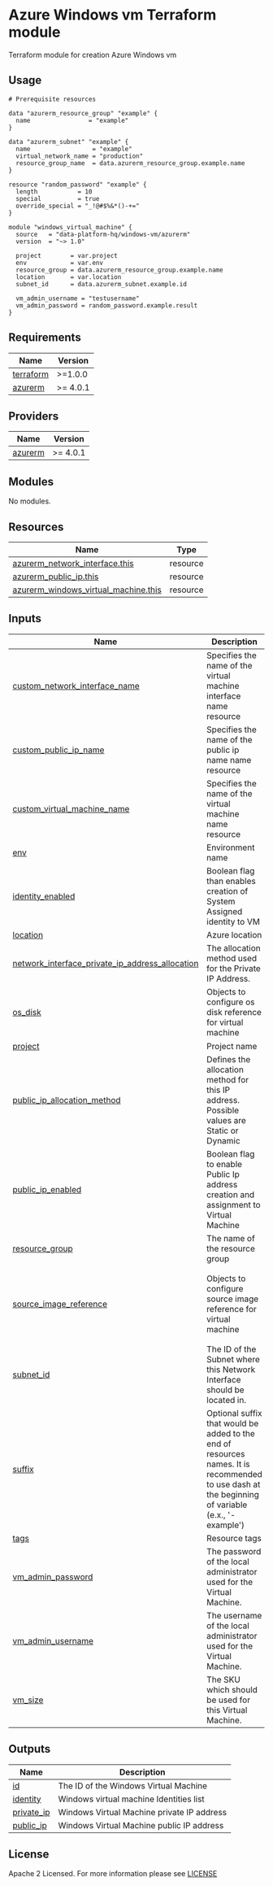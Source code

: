 # Azure Windows vm Terraform module
Terraform module for creation Azure Windows vm

## Usage

```hcl
# Prerequisite resources

data "azurerm_resource_group" "example" {
  name                = "example"
}

data "azurerm_subnet" "example" {
  name                 = "example"
  virtual_network_name = "production"
  resource_group_name  = data.azurerm_resource_group.example.name
}

resource "random_password" "example" {
  length           = 10
  special          = true
  override_special = "_!@#$%&*()-+="
}

module "windows_virtual_machine" {
  source   = "data-platform-hq/windows-vm/azurerm"
  version  = "~> 1.0"

  project        = var.project
  env            = var.env
  resource_group = data.azurerm_resource_group.example.name
  location       = var.location
  subnet_id      = data.azurerm_subnet.example.id
  
  vm_admin_username = "testusername"
  vm_admin_password = random_password.example.result
}
```
<!-- BEGIN_TF_DOCS -->
## Requirements

| Name | Version |
|------|---------|
| <a name="requirement_terraform"></a> [terraform](#requirement\_terraform) | >=1.0.0 |
| <a name="requirement_azurerm"></a> [azurerm](#requirement\_azurerm) | >= 4.0.1 |

## Providers

| Name | Version |
|------|---------|
| <a name="provider_azurerm"></a> [azurerm](#provider\_azurerm) | >= 4.0.1 |

## Modules

No modules.

## Resources

| Name | Type |
|------|------|
| [azurerm_network_interface.this](https://registry.terraform.io/providers/hashicorp/azurerm/latest/docs/resources/network_interface) | resource |
| [azurerm_public_ip.this](https://registry.terraform.io/providers/hashicorp/azurerm/latest/docs/resources/public_ip) | resource |
| [azurerm_windows_virtual_machine.this](https://registry.terraform.io/providers/hashicorp/azurerm/latest/docs/resources/windows_virtual_machine) | resource |

## Inputs

| Name | Description | Type | Default | Required |
|------|-------------|------|---------|:--------:|
| <a name="input_custom_network_interface_name"></a> [custom\_network\_interface\_name](#input\_custom\_network\_interface\_name) | Specifies the name of the virtual machine interface name resource | `string` | `null` | no |
| <a name="input_custom_public_ip_name"></a> [custom\_public\_ip\_name](#input\_custom\_public\_ip\_name) | Specifies the name of the public ip name name resource | `string` | `null` | no |
| <a name="input_custom_virtual_machine_name"></a> [custom\_virtual\_machine\_name](#input\_custom\_virtual\_machine\_name) | Specifies the name of the virtual machine name resource | `string` | `""` | no |
| <a name="input_env"></a> [env](#input\_env) | Environment name | `string` | n/a | yes |
| <a name="input_identity_enabled"></a> [identity\_enabled](#input\_identity\_enabled) | Boolean flag than enables creation of System Assigned identity to VM | `bool` | `false` | no |
| <a name="input_location"></a> [location](#input\_location) | Azure location | `string` | n/a | yes |
| <a name="input_network_interface_private_ip_address_allocation"></a> [network\_interface\_private\_ip\_address\_allocation](#input\_network\_interface\_private\_ip\_address\_allocation) | The allocation method used for the Private IP Address. | `string` | `"Dynamic"` | no |
| <a name="input_os_disk"></a> [os\_disk](#input\_os\_disk) | Objects to configure os disk reference for virtual machine | <pre>object({<br>    caching              = string<br>    storage_account_type = string<br>  })</pre> | <pre>{<br>  "caching": "ReadWrite",<br>  "storage_account_type": "Standard_LRS"<br>}</pre> | no |
| <a name="input_project"></a> [project](#input\_project) | Project name | `string` | n/a | yes |
| <a name="input_public_ip_allocation_method"></a> [public\_ip\_allocation\_method](#input\_public\_ip\_allocation\_method) | Defines the allocation method for this IP address. Possible values are Static or Dynamic | `string` | `"Static"` | no |
| <a name="input_public_ip_enabled"></a> [public\_ip\_enabled](#input\_public\_ip\_enabled) | Boolean flag to enable Public Ip address creation and assignment to Virtual Machine | `bool` | `false` | no |
| <a name="input_resource_group"></a> [resource\_group](#input\_resource\_group) | The name of the resource group | `string` | n/a | yes |
| <a name="input_source_image_reference"></a> [source\_image\_reference](#input\_source\_image\_reference) | Objects to configure source image reference for virtual machine | <pre>object({<br>    publisher = string<br>    offer     = string<br>    sku       = string<br>    version   = string<br>  })</pre> | <pre>{<br>  "offer": "WindowsServer",<br>  "publisher": "MicrosoftWindowsServer",<br>  "sku": "2022-datacenter-azure-edition",<br>  "version": "latest"<br>}</pre> | no |
| <a name="input_subnet_id"></a> [subnet\_id](#input\_subnet\_id) | The ID of the Subnet where this Network Interface should be located in. | `string` | n/a | yes |
| <a name="input_suffix"></a> [suffix](#input\_suffix) | Optional suffix that would be added to the end of resources names. It is recommended to use dash at the beginning of variable (e.x., '-example') | `string` | `""` | no |
| <a name="input_tags"></a> [tags](#input\_tags) | Resource tags | `map(any)` | `{}` | no |
| <a name="input_vm_admin_password"></a> [vm\_admin\_password](#input\_vm\_admin\_password) | The password of the local administrator used for the Virtual Machine. | `string` | n/a | yes |
| <a name="input_vm_admin_username"></a> [vm\_admin\_username](#input\_vm\_admin\_username) | The username of the local administrator used for the Virtual Machine. | `string` | `"adminuser"` | no |
| <a name="input_vm_size"></a> [vm\_size](#input\_vm\_size) | The SKU which should be used for this Virtual Machine. | `string` | `"Standard_D2s_v5"` | no |

## Outputs

| Name | Description |
|------|-------------|
| <a name="output_id"></a> [id](#output\_id) | The ID of the Windows Virtual Machine |
| <a name="output_identity"></a> [identity](#output\_identity) | Windows virtual machine Identities list |
| <a name="output_private_ip"></a> [private\_ip](#output\_private\_ip) | Windows Virtual Machine private IP address |
| <a name="output_public_ip"></a> [public\_ip](#output\_public\_ip) | Windows Virtual Machine public IP address |
<!-- END_TF_DOCS -->

## License

Apache 2 Licensed. For more information please see [LICENSE](https://github.com/data-platform-hq/terraform-azurerm-windows-vm/blob/main/LICENSE)
